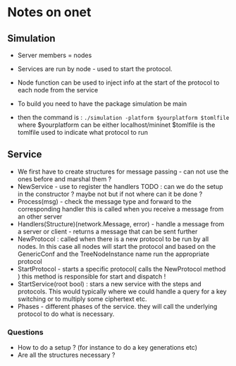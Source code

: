# Notes on onet

## Simulation 
- Server members = nodes
- Services are run by node - used to start the protocol. 
- Node function can be used to inject info at the start of the protocol to each node from the service 


- To build you need to have the package simulation be main
- then the command is : 
	`./simulation -platform $yourplatform $tomlfile`
	where $yourplatform can be either localhost/mininet
	$tomlfile is the tomlfile used to indicate what protocol to run 


## Service 

- We first have to create structures for message passing - can not use the ones before and marshal them ? 
- NewService - use to register the handlers TODO : can we do the setup in the constructor ? maybe not but if not where can it be done ? 
- Process(msg) - check the message type and forward to the corresponding handler this is called when you receive a message from an other server 
- Handlers(Structure)(network.Message, error) - handle a message from a server or client - returns a message that can be sent further 
- NewProtocol : called when there is a new protocol to be run by all nodes. In this case all nodes will start the protocol and based on the GenericConf and the TreeNodeInstance name run the appropriate protocol 
- StartProtocol - starts a specific protocol( calls the NewProtocol method ) this method is responsible for start and dispatch ! 
- StartService(root bool) : stars a new service with the steps and protocols. 
This would typically where we could handle a query for a key switching or to multiply some ciphertext etc.
- Phases - different phases of the service. they will call the underlying protocol to do what is necessary. 

### Questions 
- How to do a setup ? (for instance to do a key generations etc)
- Are all the structures necessary ? 